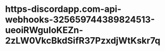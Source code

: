# https-discordapp.com-api-webhooks-325659744389824513-ueoiRWguIoKEZn-2zLW0VkcBkdSifR37PzxdjWtKskr7q